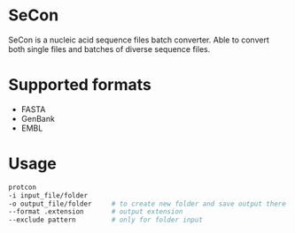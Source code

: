 # SeCon
SeCon is a nucleic acid sequence files batch converter. Able to convert both single files and batches of diverse sequence files.

# Supported formats
- FASTA
- GenBank
- EMBL

# Usage
```bash
protcon
-i input_file/folder
-o output_file/folder     # to create new folder and save output there
--format .extension       # output extension
--exclude pattern         # only for folder input
```
